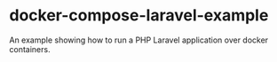 # docker-compose-laravel-example
An example showing how to run a PHP Laravel application over docker containers.
